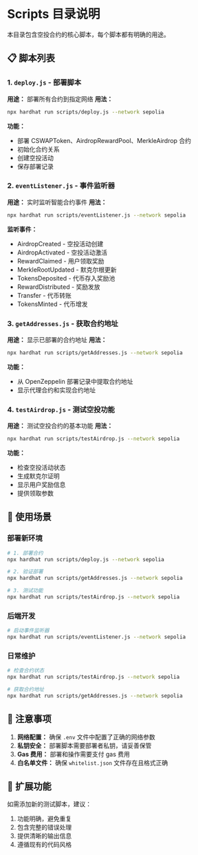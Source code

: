# Scripts 目录说明

本目录包含空投合约的核心脚本，每个脚本都有明确的用途。

## 📋 脚本列表

### 1. `deploy.js` - 部署脚本
**用途：** 部署所有合约到指定网络
**用法：**
```bash
npx hardhat run scripts/deploy.js --network sepolia
```
**功能：**
- 部署 CSWAPToken、AirdropRewardPool、MerkleAirdrop 合约
- 初始化合约关系
- 创建空投活动
- 保存部署记录

### 2. `eventListener.js` - 事件监听器
**用途：** 实时监听智能合约事件
**用法：**
```bash
npx hardhat run scripts/eventListener.js --network sepolia
```
**监听事件：**
- AirdropCreated - 空投活动创建
- AirdropActivated - 空投活动激活
- RewardClaimed - 用户领取奖励
- MerkleRootUpdated - 默克尔根更新
- TokensDeposited - 代币存入奖励池
- RewardDistributed - 奖励发放
- Transfer - 代币转账
- TokensMinted - 代币增发

### 3. `getAddresses.js` - 获取合约地址
**用途：** 显示已部署的合约地址
**用法：**
```bash
npx hardhat run scripts/getAddresses.js --network sepolia
```
**功能：**
- 从 OpenZeppelin 部署记录中提取合约地址
- 显示代理合约和实现合约地址

### 4. `testAirdrop.js` - 测试空投功能
**用途：** 测试空投合约的基本功能
**用法：**
```bash
npx hardhat run scripts/testAirdrop.js --network sepolia
```
**功能：**
- 检查空投活动状态
- 生成默克尔证明
- 显示用户奖励信息
- 提供领取参数

## 🎯 使用场景

### 部署新环境
```bash
# 1. 部署合约
npx hardhat run scripts/deploy.js --network sepolia

# 2. 验证部署
npx hardhat run scripts/getAddresses.js --network sepolia

# 3. 测试功能
npx hardhat run scripts/testAirdrop.js --network sepolia
```

### 后端开发
```bash
# 启动事件监听器
npx hardhat run scripts/eventListener.js --network sepolia
```

### 日常维护
```bash
# 检查合约状态
npx hardhat run scripts/testAirdrop.js --network sepolia

# 获取合约地址
npx hardhat run scripts/getAddresses.js --network sepolia
```

## 📝 注意事项

1. **网络配置：** 确保 `.env` 文件中配置了正确的网络参数
2. **私钥安全：** 部署脚本需要部署者私钥，请妥善保管
3. **Gas 费用：** 部署和操作需要支付 gas 费用
4. **白名单文件：** 确保 `whitelist.json` 文件存在且格式正确

## 🔧 扩展功能

如需添加新的测试脚本，建议：
1. 功能明确，避免重复
2. 包含完整的错误处理
3. 提供清晰的输出信息
4. 遵循现有的代码风格

